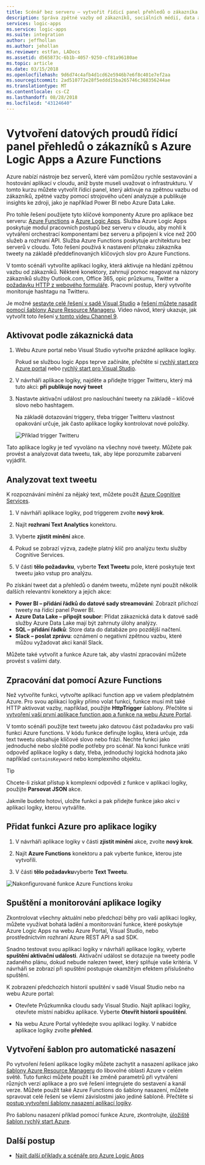 ```yaml
---
title: Scénář bez serveru – vytvořit řídicí panel přehledů o zákazníka se službami Azure | Dokumentace Microsoftu
description: Správa zpětné vazby od zákazníků, sociálních médií, data a využívat další vytvořením řídicího panelu zákazníků s Azure Logic Apps a Azure Functions
services: logic-apps
ms.service: logic-apps
ms.suite: integration
author: jeffhollan
ms.author: jehollan
ms.reviewer: estfan, LADocs
ms.assetid: d565873c-6b1b-4057-9250-cf81a96180ae
ms.topic: article
ms.date: 03/15/2018
ms.openlocfilehash: 9d6d74c4afb4d1cd62e5946b7e6f8c401e7ef2aa
ms.sourcegitcommit: 2ad510772e28f5eddd15ba265746c368356244ae
ms.translationtype: MT
ms.contentlocale: cs-CZ
ms.lasthandoff: 08/28/2018
ms.locfileid: "43124640"
---
```

# <a name="create-streaming-customer-insights-dashboard-with-azure-logic-apps-and-azure-functions"></a>Vytvoření datových proudů řídicí panel přehledů o zákazníků s Azure Logic Apps a Azure Functions

Azure nabízí nástroje bez serverů, které vám pomůžou rychle sestavování a hostování aplikací v cloudu, aniž byste museli uvažovat o infrastrukturu. V tomto kurzu můžete vytvořit řídicí panel, který aktivuje na zpětnou vazbu od zákazníků, zpětné vazby pomocí strojového učení analyzuje a publikuje insights ke zdroji, jako je například Power BI nebo Azure Data Lake.

Pro tohle řešení použijete tyto klíčové komponenty Azure pro aplikace bez serveru: [Azure Functions](https://azure.microsoft.com/services/functions/) a [Azure Logic Apps](https://azure.microsoft.com/services/logic-apps/).
Služba Azure Logic Apps poskytuje modul pracovních postupů bez serveru v cloudu, aby mohli k vytváření orchestrací komponentami bez serveru a připojení k více než 200 služeb a rozhraní API. Služba Azure Functions poskytuje architekturu bez serverů v cloudu. Toto řešení používá k nastavení příznaku zákazníka tweety na základě předdefinovaných klíčových slov pro Azure Functions.

V tomto scénáři vytvoříte aplikaci logiky, která aktivuje na hledání zpětnou vazbu od zákazníků. Některé konektory, zahrnují pomoc reagovat na názory zákazníků služby Outlook.com, Office 365, opic průzkumu, Twitter a [požadavku HTTP z webového formuláře](https://blogs.msdn.microsoft.com/logicapps/2017/01/30/calling-a-logic-app-from-an-html-form/). Pracovní postup, který vytvoříte monitoruje hashtagu na Twitteru.

Je možné [sestavte celé řešení v sadě Visual Studio](../logic-apps/quickstart-create-logic-apps-with-visual-studio.md) a [řešení můžete nasadit pomocí šablony Azure Resource Manageru](../logic-apps/logic-apps-create-deploy-template.md). Video návod, který ukazuje, jak vytvořit toto řešení [v tomto videu Channel 9](http://aka.ms/logicappsdemo). 

## <a name="trigger-on-customer-data"></a>Aktivovat podle zákaznická data

1. Webu Azure portal nebo Visual Studio vytvořte prázdné aplikace logiky. 

   Pokud se službou logic Apps teprve začínáte, přečtěte si [rychlý start pro Azure portal](../logic-apps/quickstart-create-first-logic-app-workflow.md) nebo [rychlý start pro Visual Studio](../logic-apps/quickstart-create-logic-apps-with-visual-studio.md).

2. V návrháři aplikace logiky, najděte a přidejte trigger Twitteru, který má tuto akci: **při publikuje nový tweet**

3. Nastavte aktivační událost pro naslouchání tweety na základě – klíčové slovo nebo hashtagem.

   Na základě dotazování triggery, třeba trigger Twitteru vlastnost opakování určuje, jak často aplikace logiky kontrolovat nové položky.

   ![Příklad trigger Twitteru][1]

Tato aplikace logiky je teď vyvoláno na všechny nové tweety. Můžete pak provést a analyzovat data tweetu, tak, aby lépe porozumíte zabarvení vyjádřit. 

## <a name="analyze-tweet-text"></a>Analyzovat text tweetu

K rozpoznávání mínění za nějaký text, můžete použít [Azure Cognitive Services](https://azure.microsoft.com/services/cognitive-services/).

1. V návrháři aplikace logiky, pod triggerem zvolte **nový krok**.

2. Najít **rozhraní Text Analytics** konektoru.

3. Vyberte **zjistit mínění** akce.

4. Pokud se zobrazí výzva, zadejte platný klíč pro analýzu textu služby Cognitive Services.

5. V části **tělo požadavku**, vyberte **Text Tweetu** pole, které poskytuje text tweetu jako vstup pro analýzu.

Po získání tweet dat a přehledů o daném tweetu, můžete nyní použít několik dalších relevantní konektory a jejich akce:

* **Power BI – přidání řádků do datové sady streamování**: Zobrazit příchozí tweety na řídicí panel Power BI.
* **Azure Data Lake – připojit soubor**: Přidat zákaznická data k datové sadě služby Azure Data Lake mají být zahrnuty úlohy analýzy.
* **SQL – přidání řádků**: Store data do databáze pro pozdější načtení.
* **Slack – poslat zprávu**: oznámení o negativní zpětnou vazbu, které můžou vyžadovat akci kanál Slack.

Můžete také vytvořit a funkce Azure tak, aby vlastní zpracování můžete provést s vašimi daty. 

## <a name="process-data-with-azure-functions"></a>Zpracování dat pomocí Azure Functions

Než vytvoříte funkci, vytvořte aplikaci function app ve vašem předplatném Azure. Pro svou aplikaci logiky přímo volat funkci, funkce musí mít také HTTP aktivovat vazby, například, použijte **HttpTrigger** šablony. Přečtěte si [vytvoření vaší první aplikace function app a funkce na webu Azure Portal](../azure-functions/functions-create-first-azure-function-azure-portal.md).

V tomto scénáři použijte text tweetu jako datovou část požadavku pro vaši funkci Azure functions. V kódu funkce definujte logiku, která určuje, zda text tweetu obsahuje klíčové slovo nebo frázi. Nechte funkci jako jednoduché nebo složité podle potřeby pro scénář.
Na konci funkce vrátí odpověď aplikace logiky s daty, třeba, jednoduchý logická hodnota jako například `containsKeyword` nebo komplexního objektu.

> [!TIP]
> Chcete-li získat přístup k komplexní odpovědi z funkce v aplikaci logiky, použijte **Parsovat JSON** akce.

Jakmile budete hotovi, uložte funkci a pak přidejte funkce jako akci v aplikaci logiky, kterou vytváříte.

## <a name="add-azure-function-to-logic-app"></a>Přidat funkci Azure pro aplikace logiky

1. V návrháři aplikace logiky v části **zjistit mínění** akce, zvolte **nový krok**.

2. Najít **Azure Functions** konektoru a pak vyberte funkce, kterou jste vytvořili.

3. V části **tělo požadavku**vyberte **Text Tweetu**.

![Nakonfigurované funkce Azure Functions kroku][2]

## <a name="run-and-monitor-your-logic-app"></a>Spuštění a monitorování aplikace logiky

Zkontrolovat všechny aktuální nebo předchozí běhy pro vaši aplikaci logiky, můžete využívat bohatá ladění a monitorování funkce, které poskytuje Azure Logic Apps na webu Azure Portal, Visual Studio, nebo prostřednictvím rozhraní Azure REST API a sad SDK.

Snadno testovat svou aplikaci logiky v návrháři aplikace logiky, vyberte **spuštění aktivační události**. Aktivační událost se dotazuje na tweety podle zadaného plánu, dokud nebude nalezen tweet, který splňuje vaše kritéria. V návrháři se zobrazí při spuštění postupuje okamžitým efektem příslušného spuštění.

K zobrazení předchozích historií spuštění v sadě Visual Studio nebo na webu Azure portal: 

* Otevřete Průzkumníka cloudu sady Visual Studio. Najít aplikaci logiky, otevřete místní nabídku aplikace. Vyberte **Otevřít historii spouštění**.

* Na webu Azure Portal vyhledejte svou aplikaci logiky. V nabídce aplikace logiky zvolte **přehled**. 

## <a name="create-automated-deployment-templates"></a>Vytvoření šablon pro automatické nasazení

Po vytvoření řešení aplikace logiky můžete zachytit a nasazení aplikace jako [šablony Azure Resource Manageru](../azure-resource-manager/resource-group-overview.md#template-deployment) do libovolné oblasti Azure v celém světě. Tuto funkci můžete použít i ke změně parametrů při vytváření různých verzí aplikace a pro své řešení integrujete do sestavení a kanál verze. Můžete použít také Azure Functions do šablony nasazení, můžete spravovat celé řešení se všemi závislostmi jako jediné šabloně. Přečtěte si [postup vytvoření šablony nasazení aplikací logiky](../logic-apps/logic-apps-create-deploy-template.md).

Pro šablonu nasazení příklad pomocí funkce Azure, zkontrolujte, [úložiště šablon rychlý start Azure](https://github.com/Azure/azure-quickstart-templates/tree/master/101-function-app-create-dynamic).

## <a name="next-steps"></a>Další postup

* [Najít další příklady a scénáře pro Azure Logic Apps](logic-apps-examples-and-scenarios.md)

<!-- Image References -->
[1]: ./media/logic-apps-scenario-social-serverless/twitter.png
[2]: ./media/logic-apps-scenario-social-serverless/function.png